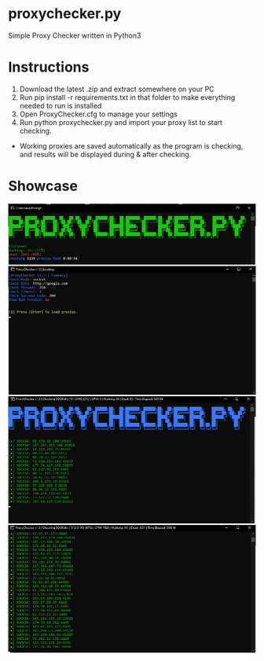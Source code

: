 # proxychecker.py
Simple Proxy Checker written in Python3

# Instructions
1. Download the latest .zip and extract somewhere on your PC
2. Run pip install -r requirements.txt in that folder to make everything needed to run is installed
3. Open ProxyChecker.cfg to manage your settings
4. Run python proxychecker.py and import your proxy list to start checking.
* Working proxies are saved automatically as the program is checking, and results will be displayed during & after checking.

# Showcase
![Results](https://raw.githubusercontent.com/GhostTypes/proxychecker.py/main/images/finished.PNG)
![MainMenu](https://raw.githubusercontent.com/GhostTypes/proxychecker.py/main/images/mainmenu.PNG)
![CPM](https://raw.githubusercontent.com/GhostTypes/proxychecker.py/main/images/cpm1.PNG)
![CPM2](https://raw.githubusercontent.com/GhostTypes/proxychecker.py/main/images/cpm2.PNG)
